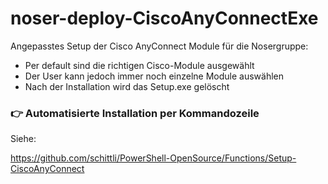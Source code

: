 # noser-deploy-CiscoAnyConnectExe
Angepasstes Setup der Cisco AnyConnect Module für die Nosergruppe:

- Per default sind die richtigen Cisco-Module ausgewählt
- Der User kann jedoch immer noch einzelne Module auswählen
- Nach der Installation wird das Setup.exe gelöscht


### 👉 Automatisierte Installation per Kommandozeile

Siehe:

[https://github.com/schittli/PowerShell-OpenSource/Functions/Setup-CiscoAnyConnect
](https://github.com/schittli/PowerShell-OpenSource/tree/main/Functions/Setup-CiscoAnyConnect)


